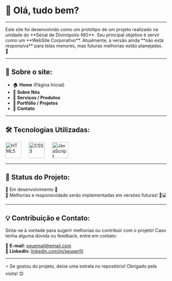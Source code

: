 <h1 align="left">👋 Olá, tudo bem?</h1>

---

<p align="left">Este site foi desenvolvido como um protótipo de um projeto realizado na unidade do **Senai de Divinópolis-MG**. Seu principal objetivo é servir como um **WebSite Corporativo**. Atualmente, a versão ainda **não está responsiva** para telas menores, mas futuras melhorias estão planejadas. 🚀</p>

---

<h2 align="left">📌 Sobre o site:</h2>

<ul align="left">
  <li>🏠 <b>Home</b> (Página Inicial)</li>
  <li>📖 <b>Sobre Nós</b></li>
  <li>🎯 <b>Serviços / Produtos</b></li>
  <li>🎲 <b>Portfólio / Projetos</b></li>
  <li>📩 <b>Contato</b></li>
</ul>

---

<h2 align="left">🛠️ Tecnologias Utilizadas:</h2>

<div align="left">
  <img src="https://cdn.jsdelivr.net/gh/devicons/devicon/icons/html5/html5-original.svg" height="50" alt="HTML5" title="HTML5" />
  <img width="15" />
  <img src="https://cdn.jsdelivr.net/gh/devicons/devicon/icons/css3/css3-original.svg" height="50" alt="CSS3" title="CSS3" />
  <img width="15" />
  <img src="https://cdn.jsdelivr.net/gh/devicons/devicon/icons/javascript/javascript-original.svg" height="50" alt="JavaScript" title="JavaScript" />
</div>

---

<h2 align="left">📢 Status do Projeto:</h2>

<p align="left">🔹 Em desenvolvimento 🚧<br>🔹 Melhorias e responsividade serão implementadas em versões futuras! 📱💻</p>

---

<h2 align="left">💡 Contribuição e Contato:</h2>

<p align="left">Sinta-se à vontade para sugerir melhorias ou contribuir com o projeto! Caso tenha alguma dúvida ou feedback, entre em contato:</p>

📧 **E-mail:** [seuemail@email.com](mailto:seuemail@email.com)<br>
🔗 **LinkedIn:** [linkedin.com/in/seuperfil](https://linkedin.com/in/seuperfil)

---

⭐ Se gostou do projeto, deixe uma estrela no repositório! Obrigado pela visita! 😊
